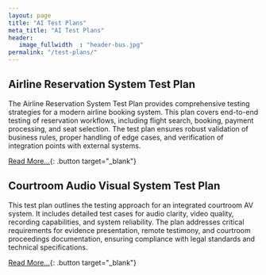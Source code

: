 ```yaml
---
layout: page
title: "AI Test Plans"
meta_title: "AI Test Plans"
header:
   image_fullwidth  : "header-bus.jpg"
permalink: "/test-plans/"
---
```


## Airline Reservation System Test Plan

The Airline Reservation System Test Plan provides comprehensive testing strategies for a modern airline booking system. 
This plan covers end-to-end testing of reservation workflows, including flight search, booking, 
payment processing, and seat selection. The test plan ensures robust validation of business rules, 
proper handling of edge cases, and verification of integration points with external systems.

[Read More...](/test-analyst/pdfs/airline-reservation-test-plan.pdf){: .button target="_blank"}

## Courtroom Audio Visual System Test Plan

This test plan outlines the testing approach for an integrated courtroom AV system. It includes detailed test 
cases for audio clarity, video quality, recording capabilities, and system reliability. The plan addresses 
critical requirements for evidence presentation, remote testimony, and courtroom proceedings documentation, 
ensuring compliance with legal standards and technical specifications.

[Read More...](/test-analyst/pdfs/courtroom-av-test-plan.pdf){: .button target="_blank"}
